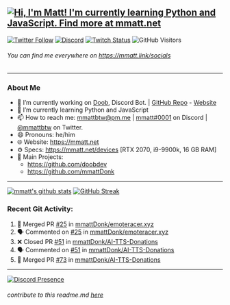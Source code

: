 ## [![Hi, I'm Matt! I'm currently learning Python and JavaScript. Find more at mmatt.net](https://readme-typing-svg.herokuapp.com?color=%2336BCF7&lines=Hi%2C+I'm+Matt+%F0%9F%91%8B;I'm+currently+learning+Python+%F0%9F%90%8D;and+JavaScript+%E2%98%95%F0%9F%93%9C;mmatt.net)](https://git.io/typing-svg)

[![Twitter Follow](https://img.shields.io/twitter/follow/mmattbtw?color=%231A90D9&label=Twitter&logo=Twitter&logoColor=White&style=flat-square)](https://twitter.com/mmattbtw)
[![Discord](https://img.shields.io/discord/702352937980133386.svg?label=&logo=discord&logoColor=ffffff&color=7389D8&labelColor=6A7EC2&style=flat-square)](https://discord.gg/hgQTTU7)
[![Twitch Status](https://img.shields.io/twitch/status/mmattbtw?style=flat-square)](https://twitch.tv/mmattbtw)
![GitHub Visitors](https://visitor-badge.glitch.me/badge?page_id=mmattbtw.mmattbtw?style=flat-square)

###### You can find me everywhere on https://mmatt.link/socials
-----------------------------------------------------------------------

### About Me
- 🔭 I’m currently working on [Doob](http://github.com/doobdev/doob), Discord Bot. | [GitHub Repo](https://github.com/doobdev/doob) - [Website](https://doobbot.com)
- 🌱 I’m currently learning Python and JavaScript
- 📫 How to reach me: [mmattbtw@pm.me](mailto:mmattbtw@pm.me) | [mmatt#0001](https://discord.com/users/308000668181069824) on Discord | [@mmattbtw](https://twitter.com/messages/476840933-476840933?recipient_id=476840933&text=Hello!) on Twitter.
- 😄 Pronouns: he/him
- 🌐 Website: https://mmatt.net 
- ⚙  Specs: https://mmatt.net/devices [RTX 2070, i9-9900k, 16 GB RAM]
- 📂 Main Projects:
  - https://github.com/doobdev
  - https://github.com/mmattDonk

-----------------------------------------------------------------------

[![mmatt's github stats](https://github-readme-stats.vercel.app/api?username=mmattbtw&show_icons=true&include_all_commits=true&theme=algolia&count_private=true)](https://github.com/anuraghazra/github-readme-stats)
[![GitHub Streak](https://github-readme-streak-stats.herokuapp.com?user=mmattbtw&theme=dark&hide_border=true)](https://git.io/streak-stats)

### Recent Git Activity:
<!--START_SECTION:activity-->
1. 🎉 Merged PR [#25](https://github.com/mmattDonk/emoteracer.xyz/pull/25) in [mmattDonk/emoteracer.xyz](https://github.com/mmattDonk/emoteracer.xyz)
2. 🗣 Commented on [#25](https://github.com/mmattDonk/emoteracer.xyz/issues/25) in [mmattDonk/emoteracer.xyz](https://github.com/mmattDonk/emoteracer.xyz)
3. ❌ Closed PR [#51](https://github.com/mmattDonk/AI-TTS-Donations/pull/51) in [mmattDonk/AI-TTS-Donations](https://github.com/mmattDonk/AI-TTS-Donations)
4. 🗣 Commented on [#51](https://github.com/mmattDonk/AI-TTS-Donations/issues/51) in [mmattDonk/AI-TTS-Donations](https://github.com/mmattDonk/AI-TTS-Donations)
5. 🎉 Merged PR [#73](https://github.com/mmattDonk/AI-TTS-Donations/pull/73) in [mmattDonk/AI-TTS-Donations](https://github.com/mmattDonk/AI-TTS-Donations)
<!--END_SECTION:activity-->

-----------------------------------------------------------------------
[![Discord Presence](https://lanyard-profile-readme.vercel.app/api/308000668181069824
                            )](https://discord.com/users/308000668181069824)


###### *contribute to this readme.md [here](https://github.com/mmattbtw/mmattbtw)*
